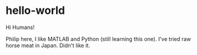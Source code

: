 # hello-world

Hi Humans!

Philip here, I like MATLAB and Python (still learning this one).
I've tried raw horse meat in Japan. Didn't like it.
